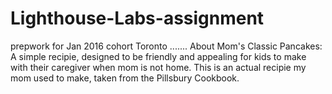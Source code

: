 # Lighthouse-Labs-assignment
prepwork for Jan 2016 cohort Toronto
.......
About Mom's Classic Pancakes: 
A simple recipie, designed to be friendly and appealing for kids to make with their caregiver when mom is not home. This is an actual recipie my mom used to make, taken from the Pillsbury Cookbook. 

